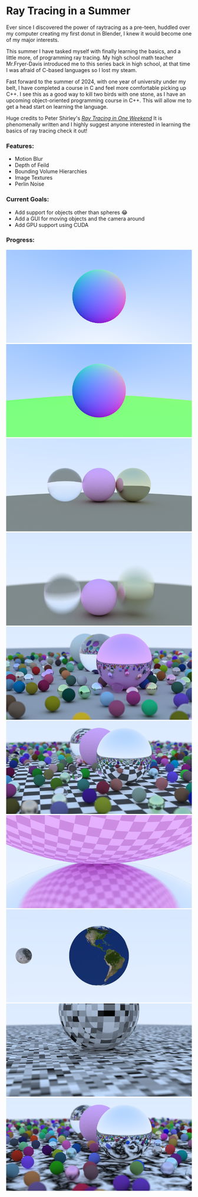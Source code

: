 Ray Tracing in a Summer
==========================
Ever since I discovered the power of raytracing as a pre-teen, huddled over my computer creating my first donut in Blender, I knew it would become one of my major interests. 

This summer I have tasked myself with finally learning the basics, and a little more, of programming ray tracing. My high school math teacher Mr.Fryer-Davis introduced me to this series back in high school, at that time I was afraid of C-based languages so I lost my steam. 

Fast forward to the summer of 2024, with one year of university under my belt, I have completed a course in C and feel more comfortable picking up C++. 
I see this as a good way to kill two birds with one stone, as I have an upcoming object-oriented programming course in C++. This will allow me to get a head start on learning the language.

Huge credits to Peter Shirley's [_Ray Tracing in One Weekend_](https://raytracing.github.io/books/RayTracingInOneWeekend.html) 
It is phenomenally written and I highly suggest anyone interested in learning the basics of ray tracing check it out!

### Features: 
- Motion Blur
- Depth of Feild
- Bounding Volume Hierarchies
- Image Textures
- Perlin Noise

### Current Goals: 
- Add support for objects other than spheres 😂
- Add a GUI for moving objects and the camera around
- Add GPU support using CUDA

### Progress:
![Normals](Images/Normals.png)
![Rasterize](Images/Rasterize.png)
![Scene A](Images/SceneA.png)
![Motion Blur](Images/MotionBlur.png)
![Scene B](Images/SceneB.png)
![Checker1](Images/SceneB_Checker.png)
![Checker2](Images/Checker.png)
![Image Textures](Images/Image_texture.png)
![Noise 1](Images/noise1.png)
![Noise 2](Images/noise2.png)


